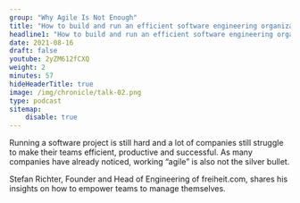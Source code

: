 ```yaml
---
group: "Why Agile Is Not Enough"
title: "How to build and run an efficient software engineering organization"
headline1: "How to build and run an efficient software engineering organization"
date: 2021-08-16
draft: false
youtube: 2yZM612fCXQ
weight: 2
minutes: 57
hideHeaderTitle: true
image: /img/chronicle/talk-02.png
type: podcast
sitemap:
    disable: true
---
```


Running a software project is still hard and a lot of companies still struggle to make their teams efficient, productive and successful. As many companies have already noticed, working “agile” is also not the silver bullet.

Stefan Richter, Founder and Head of Engineering of freiheit.com, shares his insights on how to empower teams to manage themselves.
